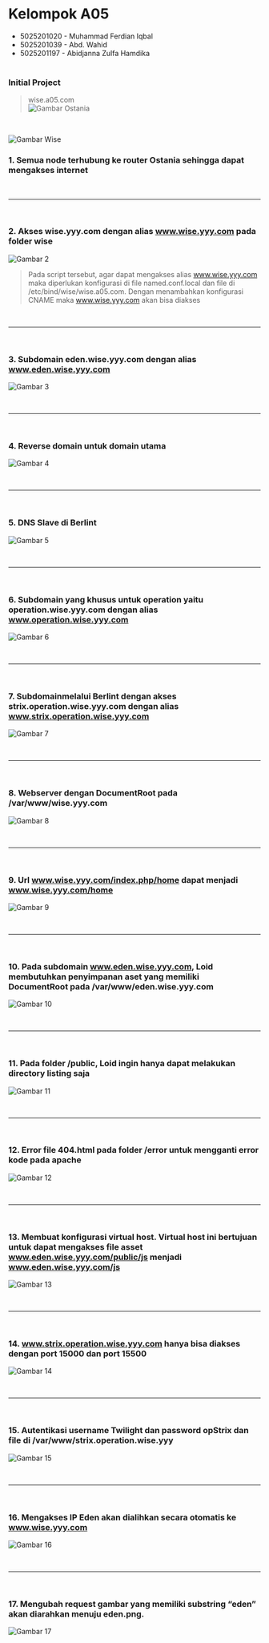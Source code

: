 # Kelompok A05

- 5025201020 - Muhammad Ferdian Iqbal
- 5025201039 - Abd. Wahid
- 5025201197 - Abidjanna Zulfa Hamdika
  <br><br>

### Initial Project

> wise.a05.com
> <br>
> ![Gambar Ostania](./images/ostania.png)

<br/>

![Gambar Wise](./images/wise.png)

### 1. Semua node terhubung ke router Ostania sehingga dapat mengakses internet

<br>
<hr>
<br>

### 2. Akses wise.yyy.com dengan alias www.wise.yyy.com pada folder wise

![Gambar 2](./images/2.png)

> Pada script tersebut, agar dapat mengakses alias www.wise.yyy.com maka diperlukan konfigurasi di file named.conf.local dan file di /etc/bind/wise/wise.a05.com. Dengan menambahkan konfigurasi CNAME maka www.wise.yyy.com akan bisa diakses

<br>
<hr>
<br>

### 3. Subdomain eden.wise.yyy.com dengan alias www.eden.wise.yyy.com

![Gambar 3](./images/3.png)

<br>
<hr>
<br>

### 4. Reverse domain untuk domain utama

![Gambar 4](./images/4.png)

<br>
<hr>
<br>

### 5. DNS Slave di Berlint

![Gambar 5](./images/5.png)

<br>
<hr>
<br>

### 6. Subdomain yang khusus untuk operation yaitu operation.wise.yyy.com dengan alias www.operation.wise.yyy.com

![Gambar 6](./images/6.png)

<br>
<hr>
<br>

### 7. Subdomainmelalui Berlint dengan akses strix.operation.wise.yyy.com dengan alias www.strix.operation.wise.yyy.com

![Gambar 7](./images/7.png)

<br>
<hr>
<br>

### 8. Webserver dengan DocumentRoot pada /var/www/wise.yyy.com

![Gambar 8](./images/8.png)

<br>
<hr>
<br>

### 9. Url www.wise.yyy.com/index.php/home dapat menjadi www.wise.yyy.com/home

![Gambar 9](./images/9.png)

<br>
<hr>
<br>

### 10. Pada subdomain www.eden.wise.yyy.com, Loid membutuhkan penyimpanan aset yang memiliki DocumentRoot pada /var/www/eden.wise.yyy.com

![Gambar 10](./images/10.png)

<br>
<hr>
<br>

### 11. Pada folder /public, Loid ingin hanya dapat melakukan directory listing saja

![Gambar 11](./images/11.png)

<br>
<hr>
<br>

### 12. Error file 404.html pada folder /error untuk mengganti error kode pada apache

![Gambar 12](./images/12.png)

<br>
<hr>
<br>

### 13. Membuat konfigurasi virtual host. Virtual host ini bertujuan untuk dapat mengakses file asset www.eden.wise.yyy.com/public/js menjadi www.eden.wise.yyy.com/js

![Gambar 13](./images/13.png)

<br>
<hr>
<br>

### 14. www.strix.operation.wise.yyy.com hanya bisa diakses dengan port 15000 dan port 15500

![Gambar 14](./images/14.png)

<br>
<hr>
<br>

### 15. Autentikasi username Twilight dan password opStrix dan file di /var/www/strix.operation.wise.yyy

![Gambar 15](./images/15.png)

<br>
<hr>
<br>

### 16. Mengakses IP Eden akan dialihkan secara otomatis ke www.wise.yyy.com

![Gambar 16](./images/16.png)

<br>
<hr>
<br>

### 17. Mengubah request gambar yang memiliki substring “eden” akan diarahkan menuju eden.png.

![Gambar 17](./images/17.png)
